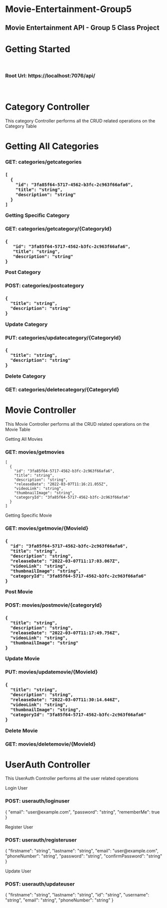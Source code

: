 # Movie-Entertainment-Group5
<h2>Movie Entertainment API - Group 5 Class Project</h2>

<h1>Getting Started</h1><br>

<b><h3>Root Url: https://localhost:7076/api/ </h3></b><br>  
  
  
<h1> Category Controller</h1>
  <p> This category Controller performs all the CRUD related operations on the Category Table</p>
  
  <h1>Getting All Categories</h1>
  <h3>GET: categories/getcategories<h3>
  
    [
      {
        "id": "3fa85f64-5717-4562-b3fc-2c963f66afa6",
        "title": "string",
        "description": "string"
      }
    ]
  
  <p>Getting Specific Category</p>
  <h3>GET: categories/getcategory/{CategoryId}<h3>
   
    {
       "id": "3fa85f64-5717-4562-b3fc-2c963f66afa6",
       "title": "string",
       "description": "string"
    }
    
   <p>Post Category</p>
  <h3>POST: categories/postcategory<h3>
  
    {
      "title": "string",
      "description": "string"
    }
  
    
  <p>Update Category</p>
  <h3>PUT: categories/updatecategory/{CategoryId}<h3>
    
    {
      "title": "string",
      "description": "string"
    }
    
   <p>Delete Category</p>
  <h3>GET: categories/deletecategory/{CategoryId}<h3> 
   
  
  <h1> Movie Controller</h1>
<p> This Movie Controller performs all the CRUD related operations on the Movie Table</p>
    
    
 <p>Getting All Movies</p>
    
  <h3>GET: movies/getmovies</h3>
      
    [
      {
        "id": "3fa85f64-5717-4562-b3fc-2c963f66afa6",
        "title": "string",
        "description": "string",
        "releaseDate": "2022-03-07T11:16:21.055Z",
        "videoLink": "string",
        "thumbnailImage": "string",
        "categoryId": "3fa85f64-5717-4562-b3fc-2c963f66afa6"
      }
    ]
    
  
  <p>Getting Specific Movie</p>
  <h3>GET: movies/getmovie/{MovieId}<h3>
    
    {
      "id": "3fa85f64-5717-4562-b3fc-2c963f66afa6",
      "title": "string",
      "description": "string",
      "releaseDate": "2022-03-07T11:17:03.067Z",
      "videoLink": "string",
      "thumbnailImage": "string",
      "categoryId": "3fa85f64-5717-4562-b3fc-2c963f66afa6"
    }
    
   <p>Post Movie</p>
  <h3>POST: movies/postmovie/{categoryId}<h3>
    
    {
      "title": "string",
      "description": "string",
      "releaseDate": "2022-03-07T11:17:49.756Z",
      "videoLink": "string",
      "thumbnailImage": "string"
    }
    
    
  <p>Update Movie</p>
  <h3>PUT: movies/updatemovie/{MovieId}<h3>
    
    {
      "title": "string",
      "description": "string",
      "releaseDate": "2022-03-07T11:30:14.646Z",
      "videoLink": "string",
      "thumbnailImage": "string",
      "categoryId": "3fa85f64-5717-4562-b3fc-2c963f66afa6"
    }
    
   <p>Delete Movie</p>
  <h3>GET: movies/deletemovie/{MovieId}<h3> 
    
    
    
<h1> UserAuth Controller</h1>
<p> This UserAuth Controller performs all the user related operations</p>
 
  <p>Login User </p>

  <h3>POST: userauth/loginuser </h3> 
      {
        "email": "user@example.com",
        "password": "string",
        "rememberMe": true
      }

  <p>Register User </p>
  <h3>POST: userauth/registeruser </h3>     
      {
        "firstname": "string",
        "lastname": "string",
        "email": "user@example.com",
        "phoneNumber": "string",
        "password": "string",
        "confirmPassword": "string"
      }

  <p>Update User </p>
  <h3>POST: userauth/updateuser </h3>   
      {
        "firstname": "string",
        "lastname": "string",
        "id": "string",
        "username": "string",
        "email": "string",
        "phoneNumber": "string"
      }
